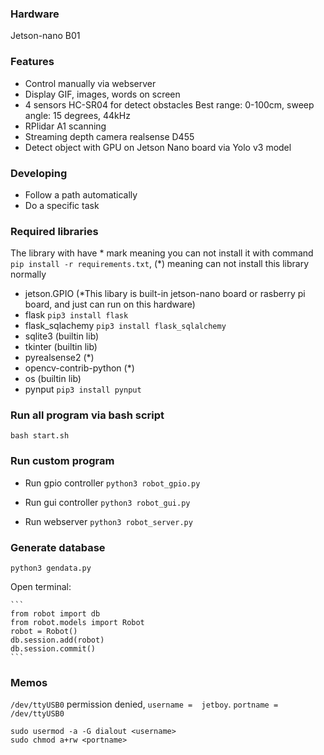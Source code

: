 ### Hardware
Jetson-nano B01 

### Features
- Control manually via webserver
- Display GIF, images, words on screen
- 4 sensors HC-SR04 for detect obstacles Best range: 0-100cm, sweep angle: 15 degrees, 44kHz 
- RPlidar A1 scanning
- Streaming depth camera realsense D455
- Detect object with GPU on Jetson Nano board via Yolo v3 model

### Developing
- Follow a path automatically
- Do a specific task

### Required libraries
The library with have * mark meaning you can not install it with command `pip install -r requirements.txt`, (*) meaning can not install this library normally
- jetson.GPIO (*This libary is built-in jetson-nano board or rasberry pi board, and just can run on this hardware)
- flask `pip3 install flask`
- flask_sqlachemy `pip3 install flask_sqlalchemy`
- sqlite3  (builtin lib)
- tkinter (builtin lib)
- pyrealsense2  (*)
- opencv-contrib-python (*)
- os (builtin lib)
- pynput `pip3 install pynput`
    
### Run all program via bash script

`bash start.sh`

### Run custom program

- Run gpio controller `python3 robot_gpio.py`

- Run gui controller `python3 robot_gui.py`

- Run webserver `python3 robot_server.py`

### Generate database

`python3 gendata.py`

Open terminal:

	```
	from robot import db
	from robot.models import Robot
	robot = Robot()
	db.session.add(robot)
	db.session.commit()
	```

### Memos
`/dev/ttyUSB0` permission denied, `username =  jetboy`. `portname = /dev/ttyUSB0`

```
sudo usermod -a -G dialout <username>
sudo chmod a+rw <portname>
```
